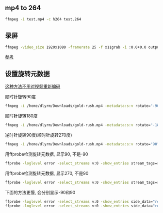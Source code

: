 ## mp4 to 264

```bash
ffmpeg -i test.mp4 -c h264 test.264
```
## 录屏

```bash
ffmpeg -video_size 1920x1080 -framerate 25 -f x11grab -i :0.0+0,0 output.mp4
```

[参考](https://trac.ffmpeg.org/wiki/Capture/Desktop)

## 设置旋转元数据

[这种方法不用对视频重新编码](https://creatomate.com/blog/how-to-rotate-videos-using-ffmpeg)

顺时针旋转90度
```bash
ffmpeg -i /home/dlyrm/Downloads/gold-rush.mp4 -metadata:s:v rotate="-90" -codec copy /home/dlyrm/Downloads/gold-rush_90.mp4
```

顺时针旋转180度
```bash
ffmpeg -i /home/dlyrm/Downloads/gold-rush.mp4 -metadata:s:v rotate="-180" -codec copy /home/dlyrm/Downloads/gold-rush_180.mp4
```

逆时针旋转90度(顺时针旋转270度)
```bash
ffmpeg -i /home/dlyrm/Downloads/gold-rush.mp4 -metadata:s:v rotate="90" -codec copy /home/dlyrm/Downloads/gold-rush_270.mp4
```

用ffprobe检测旋转元数据, 显示90, 不是-90
```bash
ffprobe -loglevel error -select_streams v:0 -show_entries stream_tags=rotate -of default=nw=1:nk=1 -i /home/dlyrm/Downloads/gold-rush_clockwise.mp4
```

用ffprobe检测旋转元数据, 显示270, 不是90
```bash
ffprobe -loglevel error -select_streams v:0 -show_entries stream_tags=rotate -of default=nw=1:nk=1 -i /home/dlyrm/Downloads/gold-rush_counterclockwise.mp4
```

下面的方法更慢, 会分别显示-90和90
```bash
ffprobe -loglevel error -select_streams v:0 -show_entries side_data="rotation" -of default=nw=1:nk=1 -i /home/dlyrm/Downloads/gold-rush_clockwise.mp4
ffprobe -loglevel error -select_streams v:0 -show_entries side_data="rotation" -of default=nw=1:nk=1 -i /home/dlyrm/Downloads/gold-rush_counterclockwise.mp4
```
